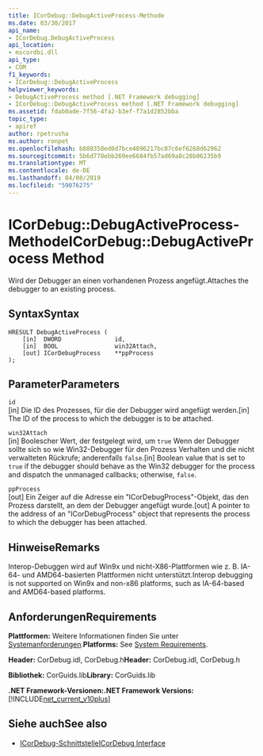 ```yaml
---
title: ICorDebug::DebugActiveProcess-Methode
ms.date: 03/30/2017
api_name:
- ICorDebug.DebugActiveProcess
api_location:
- mscordbi.dll
api_type:
- COM
f1_keywords:
- ICorDebug::DebugActiveProcess
helpviewer_keywords:
- DebugActiveProcess method [.NET Framework debugging]
- ICorDebug::DebugActiveProcess method [.NET Framework debugging]
ms.assetid: fdab0ade-7f56-4fa2-b3ef-f7a1d2852bba
topic_type:
- apiref
author: rpetrusha
ms.author: ronpet
ms.openlocfilehash: b880358ed0d7bce4896217bc07c6ef6268d62962
ms.sourcegitcommit: 5b6d778ebb269ee6684fb57ad69a8c28b06235b9
ms.translationtype: MT
ms.contentlocale: de-DE
ms.lasthandoff: 04/08/2019
ms.locfileid: "59076275"
---
```

# <a name="icordebugdebugactiveprocess-method"></a><span data-ttu-id="5c390-102">ICorDebug::DebugActiveProcess-Methode</span><span class="sxs-lookup"><span data-stu-id="5c390-102">ICorDebug::DebugActiveProcess Method</span></span>
<span data-ttu-id="5c390-103">Wird der Debugger an einen vorhandenen Prozess angefügt.</span><span class="sxs-lookup"><span data-stu-id="5c390-103">Attaches the debugger to an existing process.</span></span>  
  
## <a name="syntax"></a><span data-ttu-id="5c390-104">Syntax</span><span class="sxs-lookup"><span data-stu-id="5c390-104">Syntax</span></span>  
  
```  
HRESULT DebugActiveProcess (  
    [in]  DWORD               id,  
    [in]  BOOL                win32Attach,  
    [out] ICorDebugProcess    **ppProcess  
);  
```  
  
## <a name="parameters"></a><span data-ttu-id="5c390-105">Parameter</span><span class="sxs-lookup"><span data-stu-id="5c390-105">Parameters</span></span>  
 `id`  
 <span data-ttu-id="5c390-106">[in] Die ID des Prozesses, für die der Debugger wird angefügt werden.</span><span class="sxs-lookup"><span data-stu-id="5c390-106">[in] The ID of the process to which the debugger is to be attached.</span></span>  
  
 `win32Attach`  
 <span data-ttu-id="5c390-107">[in] Boolescher Wert, der festgelegt wird, um `true` Wenn der Debugger sollte sich so wie Win32-Debugger für den Prozess Verhalten und die nicht verwalteten Rückrufe; anderenfalls `false`.</span><span class="sxs-lookup"><span data-stu-id="5c390-107">[in] Boolean value that is set to `true` if the debugger should behave as the Win32 debugger for the process and dispatch the unmanaged callbacks; otherwise, `false`.</span></span>  
  
 `ppProcess`  
 <span data-ttu-id="5c390-108">[out] Ein Zeiger auf die Adresse ein "ICorDebugProcess"-Objekt, das den Prozess darstellt, an dem der Debugger angefügt wurde.</span><span class="sxs-lookup"><span data-stu-id="5c390-108">[out] A pointer to the address of an "ICorDebugProcess" object that represents the process to which the debugger has been attached.</span></span>  
  
## <a name="remarks"></a><span data-ttu-id="5c390-109">Hinweise</span><span class="sxs-lookup"><span data-stu-id="5c390-109">Remarks</span></span>  
 <span data-ttu-id="5c390-110">Interop-Debuggen wird auf Win9x und nicht-X86-Plattformen wie z. B. IA-64- und AMD64-basierten Plattformen nicht unterstützt.</span><span class="sxs-lookup"><span data-stu-id="5c390-110">Interop debugging is not supported on Win9x and non-x86 platforms, such as IA-64-based and AMD64-based platforms.</span></span>  
  
## <a name="requirements"></a><span data-ttu-id="5c390-111">Anforderungen</span><span class="sxs-lookup"><span data-stu-id="5c390-111">Requirements</span></span>  
 <span data-ttu-id="5c390-112">**Plattformen:** Weitere Informationen finden Sie unter [Systemanforderungen](../../../../docs/framework/get-started/system-requirements.md).</span><span class="sxs-lookup"><span data-stu-id="5c390-112">**Platforms:** See [System Requirements](../../../../docs/framework/get-started/system-requirements.md).</span></span>  
  
 <span data-ttu-id="5c390-113">**Header:** CorDebug.idl, CorDebug.h</span><span class="sxs-lookup"><span data-stu-id="5c390-113">**Header:** CorDebug.idl, CorDebug.h</span></span>  
  
 <span data-ttu-id="5c390-114">**Bibliothek:** CorGuids.lib</span><span class="sxs-lookup"><span data-stu-id="5c390-114">**Library:** CorGuids.lib</span></span>  
  
 **<span data-ttu-id="5c390-115">.NET Framework-Versionen:</span><span class="sxs-lookup"><span data-stu-id="5c390-115">.NET Framework Versions:</span></span>** [!INCLUDE[net_current_v10plus](../../../../includes/net-current-v10plus-md.md)]  
  
## <a name="see-also"></a><span data-ttu-id="5c390-116">Siehe auch</span><span class="sxs-lookup"><span data-stu-id="5c390-116">See also</span></span>

- [<span data-ttu-id="5c390-117">ICorDebug-Schnittstelle</span><span class="sxs-lookup"><span data-stu-id="5c390-117">ICorDebug Interface</span></span>](../../../../docs/framework/unmanaged-api/debugging/icordebug-interface.md)
